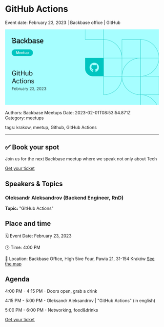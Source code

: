 # GitHub Actions

Event date: February 23, 2023 | Backbase office | GitHub

![](assets/placeholder.webp)

Authors: Backbase Meetups
Date: 2023-02-01T08:53:54.871Z  
Category: meetups

tags: krakow, meetup, Github, GitHub Actions

---

## ✅ Book your spot

Join us for the next Backbase meetup where we speak not only about Tech

[Get your ticket](https://www.meetup.com/backbase-meetups/)

## Speakers & Topics

### Oleksandr Aleksandrov (Backend Engineer, RnD)
**Topic:** "GitHub Actions"

## Place and time

🗓️ Event Date: February 23, 2023

🕑 Time: 4:00  PM

📍 Location: Backbase Office, High 5ive Four, Pawia 21, 31-154 Kraków
[See the map](https://maps.app.goo.gl/UWpwQ9zNaJBxPLEV9)

## Agenda

4:00 PM - 4:15 PM - Doors open, grab a drink

4:15 PM - 5:00 PM - Oleksandr Aleksandrov | "GitHub Actions" (in english)

5:00 PM - 6:00 PM - Networking, food&drinks

[Get your ticket](https://www.meetup.com/backbase-meetups/)
